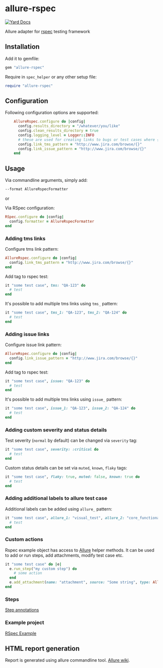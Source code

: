 # allure-rspec

[![Yard Docs](https://img.shields.io/badge/yard-docs-blue.svg)](https://www.rubydoc.info/gems/allure-rspec)

Allure adapter for [rspec](https://rspec.info/) testing framework

## Installation

Add it to gemfile:

```ruby
gem "allure-rspec"
```

Require in `spec_helper` or any other setup file:

```ruby
require "allure-rspec"
```

## Configuration

Following configuration options are supported:

```ruby
    AllureRspec.configure do |config|
      config.results_directory = "/whatever/you/like"
      config.clean_results_directory = true
      config.logging_level = Logger::INFO
      # these are used for creating links to bugs or test cases where {} is replaced with keys of relevant items
      config.link_tms_pattern = "http://www.jira.com/browse/{}"
      config.link_issue_pattern = "http://www.jira.com/browse/{}"
    end
```

## Usage

Via commandline arguments, simply add:

```bash
--format AllureRspecFormatter
```

or

Via RSpec configuration:

```ruby
RSpec.configure do |config|
  config.formatter = AllureRspecFormatter
end
```

### Adding tms links

Configure tms link pattern:

```ruby
AllureRspec.configure do |config|
  config.link_tms_pattern = "http://www.jira.com/browse/{}"
end
```

Add tag to rspec test:

```ruby
it "some test case", tms: "QA-123" do
  # test
end
```

It's possible to add multiple tms links using `tms_` pattern:

```ruby
it "some test case", tms_1: "QA-123", tms_2: "QA-124" do
  # test
end
```

### Adding issue links

Configure issue link pattern:

```ruby
AllureRspec.configure do |config|
  config.link_issue_pattern = "http://www.jira.com/browse/{}"
end
```

Add tag to rspec test:

```ruby
it "some test case", issue: "QA-123" do
  # test
end
```

It's possible to add multiple tms links using `issue_` pattern:

```ruby
it "some test case", issue_1: "QA-123", issue_2: "QA-124" do
  # test
end
```

### Adding custom severity and status details

Test severity (`normal` by default) can be changed via `severity` tag:

```ruby
it "some test case", severity: :critical do
  # test
end
```

Custom status details can be set via `muted`, `known`, `flaky` tags:

```ruby
it "some test case", flaky: true, muted: false, known: true do
  # test
end
```

### Adding additional labels to allure test case

Additional labels can be added using `allure_` pattern:

```ruby
it "some test case", allure_1: "visual_test", allure_2: "core_functionality" do
  # test
end
```

### Custom actions

Rspec example object has access to [Allure](https://www.rubydoc.info/github/allure-framework/allure-ruby/Allure) helper methods.
It can be used to add or run steps, add attachments, modify test case etc.

```ruby
it "some test case" do |e|
  e.run_step("my custom step") do
    # some action
  end
  e.add_attachment(name: "attachment", source: "Some string", type: Allure::ContentType::TXT)
end
```

### Steps

[Step annotations](../allure-ruby-commons/README.md#steps)

### Example project

[RSpec Example](https://github.com/allure-examples/allure-rspec-example)

## HTML report generation

Report is generated using allure commandline tool. [Allure wiki](https://docs.qameta.io/allure/#_reporting).
